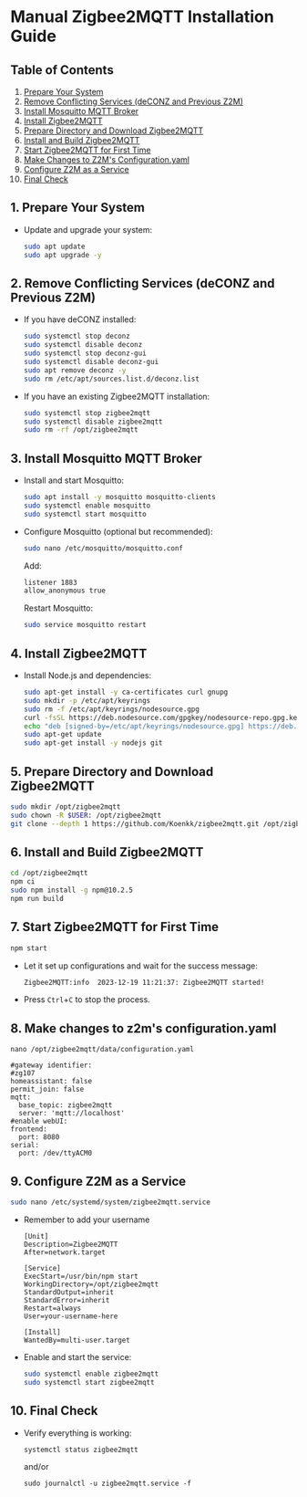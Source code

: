# Manual Zigbee2MQTT Installation Guide

## Table of Contents
1. [Prepare Your System](#1-prepare-your-system)
2. [Remove Conflicting Services (deCONZ and Previous Z2M)](#2-remove-conflicting-services-deconz-and-previous-z2m)
3. [Install Mosquitto MQTT Broker](#3-install-mosquitto-mqtt-broker)
4. [Install Zigbee2MQTT](#4-install-zigbee2mqtt)
5. [Prepare Directory and Download Zigbee2MQTT](#5-prepare-directory-and-download-zigbee2mqtt)
6. [Install and Build Zigbee2MQTT](#6-install-and-build-zigbee2mqtt)
7. [Start Zigbee2MQTT for First Time](#7-start-zigbee2mqtt-for-first-time)
8. [Make Changes to Z2M's Configuration.yaml](#8-make-changes-to-z2ms-configurationyaml)
9. [Configure Z2M as a Service](#9-configure-z2m-as-a-service)
10. [Final Check](#10-final-check)

## 1. Prepare Your System
- Update and upgrade your system:
  ```bash
  sudo apt update
  sudo apt upgrade -y
  ```

## 2. Remove Conflicting Services (deCONZ and Previous Z2M)
- If you have deCONZ installed:
  ```bash
  sudo systemctl stop deconz
  sudo systemctl disable deconz
  sudo systemctl stop deconz-gui
  sudo systemctl disable deconz-gui
  sudo apt remove deconz -y
  sudo rm /etc/apt/sources.list.d/deconz.list
  ```
- If you have an existing Zigbee2MQTT installation:
  ```bash
  sudo systemctl stop zigbee2mqtt
  sudo systemctl disable zigbee2mqtt
  sudo rm -rf /opt/zigbee2mqtt
  ```

## 3. Install Mosquitto MQTT Broker
- Install and start Mosquitto:
  ```bash
  sudo apt install -y mosquitto mosquitto-clients
  sudo systemctl enable mosquitto
  sudo systemctl start mosquitto
  ```
- Configure Mosquitto (optional but recommended):
  ```bash
  sudo nano /etc/mosquitto/mosquitto.conf
  ```
  Add:
  ```bash
  listener 1883
  allow_anonymous true
  ```
  Restart Mosquitto:
  ```bash
  sudo service mosquitto restart
  ```

## 4. Install Zigbee2MQTT
- Install Node.js and dependencies:
  ```bash
  sudo apt-get install -y ca-certificates curl gnupg
  sudo mkdir -p /etc/apt/keyrings
  sudo rm -f /etc/apt/keyrings/nodesource.gpg
  curl -fsSL https://deb.nodesource.com/gpgkey/nodesource-repo.gpg.key | sudo gpg --dearmor -o /etc/apt/keyrings/nodesource.gpg
  echo "deb [signed-by=/etc/apt/keyrings/nodesource.gpg] https://deb.nodesource.com/node_20.x nodistro main" | sudo tee /etc/apt/sources.list.d/nodesource.list
  sudo apt-get update
  sudo apt-get install -y nodejs git
  ```

## 5. Prepare Directory and Download Zigbee2MQTT
  ```bash
  sudo mkdir /opt/zigbee2mqtt
  sudo chown -R $USER: /opt/zigbee2mqtt
  git clone --depth 1 https://github.com/Koenkk/zigbee2mqtt.git /opt/zigbee2mqtt
  ```
  
## 6. Install and Build Zigbee2MQTT
  ```bash
  cd /opt/zigbee2mqtt
  npm ci
  sudo npm install -g npm@10.2.5
  npm run build
  ```

## 7. Start Zigbee2MQTT for First Time
  ```bash
  npm start
  ```
- Let it set up configurations and wait for the success message:
  ```bash
  Zigbee2MQTT:info  2023-12-19 11:21:37: Zigbee2MQTT started!
  ```
- Press `Ctrl`+`C` to stop the process.

## 8. Make changes to z2m's configuration.yaml
  ```
  nano /opt/zigbee2mqtt/data/configuration.yaml
  ```
  ~~~
  #gateway identifier:
  #zg107
  homeassistant: false
  permit_join: false
  mqtt:
    base_topic: zigbee2mqtt
    server: 'mqtt://localhost'
  #enable webUI:
  frontend:
    port: 8080
  serial:
    port: /dev/ttyACM0
  ~~~

## 9. Configure Z2M as a Service
  ```bash
  sudo nano /etc/systemd/system/zigbee2mqtt.service
  ```
- Remember to add your username
  ```
  [Unit]
  Description=Zigbee2MQTT
  After=network.target
  
  [Service]
  ExecStart=/usr/bin/npm start
  WorkingDirectory=/opt/zigbee2mqtt
  StandardOutput=inherit
  StandardError=inherit
  Restart=always
  User=your-username-here
  
  [Install]
  WantedBy=multi-user.target
  ```
- Enable and start the service:
  ```bash
  sudo systemctl enable zigbee2mqtt
  sudo systemctl start zigbee2mqtt
  ```

## 10. Final Check
- Verify everything is working:
  ```
  systemctl status zigbee2mqtt
  ```
  and/or
  ```
  sudo journalctl -u zigbee2mqtt.service -f
  ```
